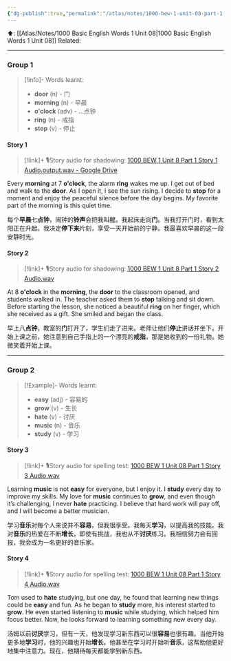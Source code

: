```yaml
---
{"dg-publish":true,"permalink":"/atlas/notes/1000-bew-1-unit-08-part-1-stories/","noteIcon":""}
---
```


⬆️: [[Atlas/Notes/1000 Basic English Words 1 Unit 08\|1000 Basic English Words 1 Unit 08]]
Related: 

---
### Group 1
> [!info]- Words learnt:
> - **door** (n) - 门
> - **morning** (n) - 早晨
> - **o'clock** (adv) - ...点钟
> - **ring** (n) - 戒指
> - **stop** (v) - 停止

#### Story 1

> [!link]+ 🎙️Story audio for shadowing: [1000 BEW 1 Unit 8 Part 1 Story 1 Audio.output.wav - Google Drive](https://drive.google.com/file/d/1KG1pGhTRPrsHEqYoeLWRmCIVfdStF0ny/view?usp=drive_link)

Every **morning** at 7 **o'clock**, the alarm **ring** wakes me up. I get out of bed and walk to the **door**. As I open it, I see the sun rising. I decide to **stop** for a moment and enjoy the peaceful silence before the day begins. My favorite part of the morning is this quiet time.

每个**早晨**七**点钟**，闹钟的**铃声**会把我叫醒。我起床走向**门**。当我打开门时，看到太阳正在升起。我决定**停下来**片刻，享受一天开始前的宁静。我最喜欢早晨的这一段安静时光。

#### Story 2

> [!link]+ 🎙️Story audio for shadowing:  [1000 BEW 1 Unit 8 Part 1 Story 2 Audio.wav](https://drive.google.com/file/d/1CKLx_L2sv8sjqGR915ktGieoacSX4oNt/view?usp=drive_link)

At 8 **o'clock** in the **morning**, the **door** to the classroom opened, and students walked in. The teacher asked them to **stop** talking and sit down. Before starting the lesson, she noticed a beautiful **ring** on her finger, which she received as a gift. She smiled and began the class.

早上八**点钟**，教室的**门**打开了，学生们走了进来。老师让他们**停止**讲话并坐下。开始上课之前，她注意到自己手指上的一个漂亮的**戒指**，那是她收到的一份礼物。她微笑着开始上课。


---
### Group 2

> [!Example]- Words learnt:
> - **easy** (adj) - 容易的
> - **grow** (v) - 生长
> - **hate** (v) - 讨厌
> - **music** (n) - 音乐
> - **study** (v) - 学习

#### Story 3

> [!link]+ 🎙️Story audio for spelling test: [1000 BEW 1 Unit 08 Part 1 Story 3 Audio.wav](https://drive.google.com/file/d/1W4WhiEEdh2clQMG9wRRfjgfeEvmKuhYp/view?usp=drive_link)

Learning **music** is not **easy** for everyone, but I enjoy it. I **study** every day to improve my skills. My love for **music** continues to **grow**, and even though it’s challenging, I never **hate** practicing. I believe that hard work will pay off, and I will become a better musician.

学习**音乐**对每个人来说并不**容易**，但我很享受。我每天**学习**，以提高我的技能。我对**音乐**的热爱在不断**增长**，即使有挑战，我也从不**讨厌**练习。我相信努力会有回报，我会成为一名更好的音乐家。
#### Story 4

> [!link]+ 🎙️Story audio for spelling test: [1000 BEW 1 Unit 08 Part 1 Story 4 Audio.wav](https://drive.google.com/file/d/1NsmGFHNoEKx3coyVr19Oo98_7e2RQzmi/view?usp=drive_link)

Tom used to **hate** studying, but one day, he found that learning new things could be **easy** and fun. As he began to **study** more, his interest started to **grow**. He even started listening to **music** while studying, which helped him focus better. Now, he looks forward to learning something new every day.

汤姆以前**讨厌**学习，但有一天，他发现学习新东西可以很**容易**也很有趣。当他开始更多地**学习**时，他的兴趣也开始**增长**。他甚至在学习时开始听**音乐**，这帮助他更好地集中注意力。现在，他期待每天都能学到新东西。